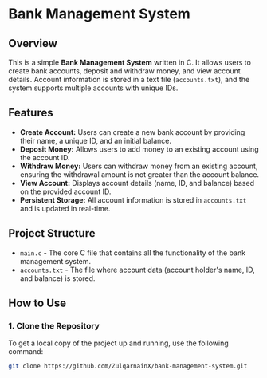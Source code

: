 # Bank Management System

## Overview
This is a simple **Bank Management System** written in C. It allows users to create bank accounts, deposit and withdraw money, and view account details. Account information is stored in a text file (`accounts.txt`), and the system supports multiple accounts with unique IDs.

## Features
- **Create Account:** Users can create a new bank account by providing their name, a unique ID, and an initial balance.
- **Deposit Money:** Allows users to add money to an existing account using the account ID.
- **Withdraw Money:** Users can withdraw money from an existing account, ensuring the withdrawal amount is not greater than the account balance.
- **View Account:** Displays account details (name, ID, and balance) based on the provided account ID.
- **Persistent Storage:** All account information is stored in `accounts.txt` and is updated in real-time.

## Project Structure
- `main.c` - The core C file that contains all the functionality of the bank management system.
- `accounts.txt` - The file where account data (account holder's name, ID, and balance) is stored.

## How to Use
### 1. Clone the Repository
To get a local copy of the project up and running, use the following command:
```bash
git clone https://github.com/ZulqarnainX/bank-management-system.git
